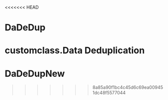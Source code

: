 <<<<<<< HEAD
# DaDeDup
customclass.Data Deduplication
=======
# DaDeDupNew
>>>>>>> 8a85a90f1bc4c45d6c69ea009451dc48f5577044
